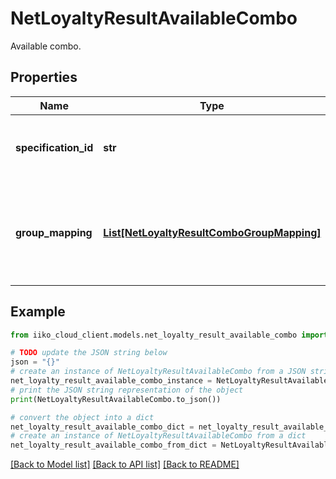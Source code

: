 # NetLoyaltyResultAvailableCombo

Available combo.

## Properties

Name | Type | Description | Notes
------------ | ------------- | ------------- | -------------
**specification_id** | **str** | Id of combo specification, describing combo content. | [optional] 
**group_mapping** | [**List[NetLoyaltyResultComboGroupMapping]**](NetLoyaltyResultComboGroupMapping.md) | Groups contained in combo. If null - there is no suitable product in order yet for that group. | [optional] 

## Example

```python
from iiko_cloud_client.models.net_loyalty_result_available_combo import NetLoyaltyResultAvailableCombo

# TODO update the JSON string below
json = "{}"
# create an instance of NetLoyaltyResultAvailableCombo from a JSON string
net_loyalty_result_available_combo_instance = NetLoyaltyResultAvailableCombo.from_json(json)
# print the JSON string representation of the object
print(NetLoyaltyResultAvailableCombo.to_json())

# convert the object into a dict
net_loyalty_result_available_combo_dict = net_loyalty_result_available_combo_instance.to_dict()
# create an instance of NetLoyaltyResultAvailableCombo from a dict
net_loyalty_result_available_combo_from_dict = NetLoyaltyResultAvailableCombo.from_dict(net_loyalty_result_available_combo_dict)
```
[[Back to Model list]](../README.md#documentation-for-models) [[Back to API list]](../README.md#documentation-for-api-endpoints) [[Back to README]](../README.md)


